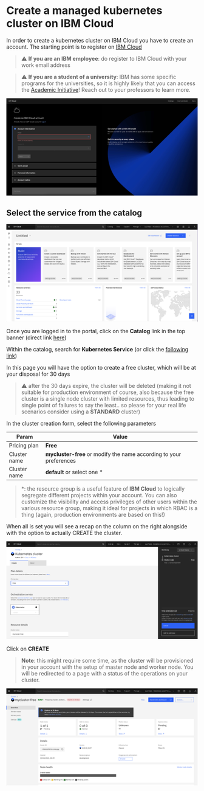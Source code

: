 # Create a managed kubernetes cluster on IBM Cloud

In order to create a kubernetes cluster on IBM Cloud you have to create an account.
The starting point is to register on [IBM Cloud](https://cloud.ibm.com/registration)

> :warning: **If you are an IBM employee**: do register to IBM Cloud with your work email address

> :warning: **If you are a student of a university**: IBM has some specific programs for the universities, so it is highly likely that you can access the [Academic Initiative](https://https://www.ibm.com/academic/)! Reach out to your professors to learn more.

![IBM Cloud Registration form](/img/ibm-cloud-registration.png)

## Select the service from the catalog

![IBM Cloud landing page](/img/ibm-cloud-landing.png)

Once you are logged in to the portal, click on the **Catalog** link in the top banner (direct link [here](https://cloud.ibm.com/catalog))

Within the catalog, search for **Kubernetes Service** (or click the [following link](https://cloud.ibm.com/kubernetes/catalog/create))

In this page you will have the option to create a free cluster, which will be at your disposal for 30 days

> :warning: after the 30 days expire, the cluster will be deleted (making it not suitable for production environment of course, also because the free cluster is a single node cluster with limited resources, thus leading to single point of failures to say the least.. so please for your real life scenarios consider using a **STANDARD** cluster)

In the cluster creation form, select the following parameters

| Param       | Value        |
| ----------- | ----------- |
| Pricing plan  | **Free**       |
| Cluster name   | **mycluster-free** or modify the name according to your preferences  |
| Cluster name   | **default** or select one *  |

> *: the resource group is a useful feature of **IBM Cloud** to logically segregate different projects within your account. You can also customize the visibility and access privileges of other users within the various resource group, making it ideal for projects in which RBAC is a thing (again, production environments are based on this!)

When all is set you will see a recap on the column on the right alongside with the option to actually CREATE the cluster.

![IBM Cloud create cluster](/img/ibm-cloud-kube-create.png)

Click on **CREATE**

> **Note**: this might require some time, as the cluster will be provisioned in your account with the setup of master node and worker node. You will be redirected to a page with a status of the operations on your cluster.

![IBM Cloud cluster status](/img/ibm-cloud-kube-status.png)
